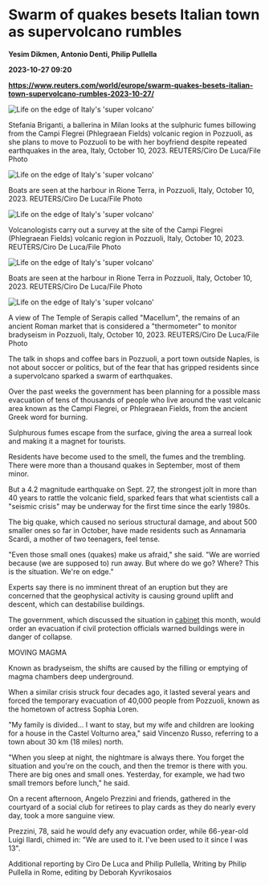 # Swarm of quakes besets Italian town as supervolcano rumbles
**Yesim Dikmen, Antonio Denti, Philip Pullella**

**2023-10-27 09:20**

**https://www.reuters.com/world/europe/swarm-quakes-besets-italian-town-supervolcano-rumbles-2023-10-27/**

![Life on the edge of Italy's 'super volcano'](https://www.reuters.com/resizer/PANCEmbVGufFcSn_AjZ_vdPdt-I=/1920x0/filters:quality(80)/cloudfront-us-east-2.images.arcpublishing.com/reuters/S3ILIG3KEBIPFBLHQ344TKMCWM.jpg)

Stefania Briganti, a ballerina in Milan looks at the sulphuric fumes billowing from the Campi Flegrei (Phlegraean Fields) volcanic region in Pozzuoli, as she plans to move to Pozzuoli to be with her boyfriend despite repeated earthquakes in the area, Italy, October 10, 2023. REUTERS/Ciro De Luca/File Photo

![Life on the edge of Italy's 'super volcano'](https://www.reuters.com/resizer/3c922_VCmNnZGy_dkoYjg5b-r4M=/1920x0/filters:quality(80)/cloudfront-us-east-2.images.arcpublishing.com/reuters/GUGG55ZTK5L3FD22QTBYZVOOMA.jpg)

Boats are seen at the harbour in Rione Terra, in Pozzuoli, Italy, October 10, 2023. REUTERS/Ciro De Luca/File Photo

![Life on the edge of Italy's 'super volcano'](https://www.reuters.com/resizer/bNL5tbTOZ6wI0Mr3KGvnZvZx0wY=/1920x0/filters:quality(80)/cloudfront-us-east-2.images.arcpublishing.com/reuters/CX45E2XJ25LHNJRCEWMQXCU5DQ.jpg)

Volcanologists carry out a survey at the site of the Campi Flegrei (Phlegraean Fields) volcanic region in Pozzuoli, Italy, October 10, 2023. REUTERS/Ciro De Luca/File Photo

![Life on the edge of Italy's 'super volcano'](https://www.reuters.com/resizer/tCTwsKtGsU0hJRSHY2hr9Vx_dDc=/1920x0/filters:quality(80)/cloudfront-us-east-2.images.arcpublishing.com/reuters/TYHFM6VWWJK3HDWKMPWPQPPZVE.jpg)

Boats are seen at the harbour in Rione Terra in Pozzuoli, Italy, October 10, 2023. REUTERS/Ciro De Luca/File Photo

![Life on the edge of Italy's 'super volcano'](https://www.reuters.com/resizer/oCn0ZKNP3pkdbe9tvMqsT8Ra4CU=/1920x0/filters:quality(80)/cloudfront-us-east-2.images.arcpublishing.com/reuters/TOZ4K5GU5NOZNBUVSHFMZYCEIE.jpg)

A view of The Temple of Serapis called "Macellum", the remains of an ancient Roman market that is considered a "thermometer" to monitor bradyseism in Pozzuoli, Italy, October 10, 2023. REUTERS/Ciro De Luca/File Photo

The talk in shops and coffee bars in Pozzuoli, a port town outside Naples, is not about soccer or politics, but of the fear that has gripped residents since a supervolcano sparked a swarm of earthquakes.

Over the past weeks the government has been planning for a possible mass evacuation of tens of thousands of people who live around the vast volcanic area known as the Campi Flegrei, or Phlegraean Fields, from the ancient Greek word for burning.

Sulphurous fumes escape from the surface, giving the area a surreal look and making it a magnet for tourists.

Residents have become used to the smell, the fumes and the trembling. There were more than a thousand quakes in September, most of them minor.

But a 4.2 magnitude earthquake on Sept. 27, the strongest jolt in more than 40 years to rattle the volcanic field, sparked fears that what scientists call a "seismic crisis" may be underway for the first time since the early 1980s.

The big quake, which caused no serious structural damage, and about 500 smaller ones so far in October, have made residents such as Annamaria Scardi, a mother of two teenagers, feel tense.

"Even those small ones (quakes) make us afraid," she said. "We are worried because (we are supposed to) run away. But where do we go? Where? This is the situation. We're on edge."

Experts say there is no imminent threat of an eruption but they are concerned that the geophysical activity is causing ground uplift and descent, which can destabilise buildings.

The government, which discussed the situation in [cabinet](https://www.reuters.com/world/europe/italy-plans-possible-evacuations-super-volcano-near-naples-2023-10-05/) this month, would order an evacuation if civil protection officials warned buildings were in danger of collapse.

MOVING MAGMA

Known as bradyseism, the shifts are caused by the filling or emptying of magma chambers deep underground.

When a similar crisis struck four decades ago, it lasted several years and forced the temporary evacuation of 40,000 people from Pozzuoli, known as the hometown of actress Sophia Loren.

"My family is divided... I want to stay, but my wife and children are looking for a house in the Castel Volturno area," said Vincenzo Russo, referring to a town about 30 km (18 miles) north.

"When you sleep at night, the nightmare is always there. You forget the situation and you're on the couch, and then the tremor is there with you. There are big ones and small ones. Yesterday, for example, we had two small tremors before lunch," he said.

On a recent afternoon, Angelo Prezzini and friends, gathered in the courtyard of a social club for retirees to play cards as they do nearly every day, took a more sanguine view.

Prezzini, 78, said he would defy any evacuation order, while 66-year-old Luigi Ilardi, chimed in: "We are used to it. I've been used to it since I was 13".

Additional reporting by Ciro De Luca and Philip Pullella, Writing by Philip Pullella in Rome, editing by Deborah Kyvrikosaios
